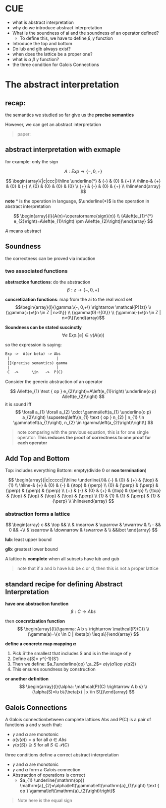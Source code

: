 # CUE
- what is abstract interpretation
- why do we introduce abstract interpretation
- What is the soundness of ai and the soundness of an operator defined?
  - To define this, we have to define $\beta,\gamma$ function
- Introduce the top and bottom
- Do lub and glb always exist?
- when does the lattice be a proper one?
- what is $\alpha$ $\beta$ $\gamma$ function?
- the three condition for Galois Connections
# The abstract interpretation

## recap:
the semantics we studied so far give us the **precise semantics**

However, we can get an abstract interpretation

> paper:

## abstract interpretation with exmaple 

for example: only the sign

$$
A: E x p \rightarrow\{-, 0,+\}
$$

$$
\begin{array}{|c|ccc|}\hline \underline{*} & {-} & {0} & {+} \\ \hline-& {+} & {0} & {-} \\ {0} & {0} & {0} & {0} \\ {+} & {-} & {0} & {+} \\ \hline\end{array}
$$

**note** $*$ is the operation in language, $\underline{*}$ is the operation in abstract interpretation

$$
\begin{array}{l}{A(n)=\operatorname{sign}(n)} \\ {A\left(e_{1}^{*} e_{2}\right)=A\left(e_{1}\right) \pm A\left(e_{2}\right)}\end{array}
$$

$A$ means abstract 

## Soundness
the correctness can be proved via induction
### two associated functions
**abstraction functions**: do the abstraction
$$
\beta: z \rightarrow\{-, 0,+\}
$$

**concretization functions**: map from the ai to the real word set
$$\begin{array}{l}{\gamma:\{-, 0,+\} \rightarrow \mathcal{P}(z)} \\ {\gamma(+)=\{n \in Z | n>0\}} \\ {\gamma(0)=\{0\}} \\ {\gamma(-)=\{n \in Z | n<0\}}\end{array}$$

**Soundness can be stated succinctly**
$$
\forall e \; E x p .[\mathbb{e}] \in \gamma(A(e))
$$

so the expression is saying:
```txt
Exp ->  A(or beta) -> Abs
 |                     |
 [](precise semantics) gamma
 |                     |
 C  ->      \in   ->  P(C)
```

Consider the generic abstraction of an operator

$$
A\left(e_{1} \text { op } e_{2}\right)=A\left(e_{1}\right) \underline{o p} A\left(e_{2}\right)
$$
it is sound iff
$$
\forall a_{1} \forall a_{2} \cdot \gamma\left(a_{1} \underline{o p} a_{2}\right) \supseteq\left\{n_{1} \text { op } n_{2} | n_{1} \in \gamma\left(a_{1}\right), n_{2} \in \gamma\left(a_{2}\right)\right\}
$$
> note comparing with the previous equation, this is for one single operator:
> **This reduces the proof of correctness to one proof for each operator**

## Add Top and Bottom

Top: includes everything
Bottom: empty(divide 0 or **non termination**)

$$
\begin{array}{|c|ccccc|}\hline \underline{/}& {-} & {0} & {+} & {\top} & {1} \\ \hline-& {+} & {0} & {-} & {\top} & {\perp} \\ {0} & {\perp} & {\perp} & {\perp} & {\perp} & {\perp} \\ {+} & {-} & {0} & {+} & {\top} & {\perp} \\ {\top} & {\top} & {\top} & {\top} & {\top} & {\perp} \\ {1} & {1} & {1} & {\perp} & {1} & {\perp} \\ \hline\end{array}
$$

### abstraction forms a lattice

$$
\begin{array}
    c && \top && \\ & \nearrow & \uparrow & \nwarrow & \\
    - && 0 && +\\
  & \searrow & \downarrow & \swarrow & \\
  &&\bot
\end{array}
$$


**lub**: least upper bound

**glb**: greatest lower bound

A lattice is **complete** when all subsets have lub and gub

> note that if a and b have lub be c or d, then this is not a proper lattice
## standard recipe for defining Abstract Interpretation

**have one abstraction function**
$$
\beta: C \rightarrow A b s
$$

then **concretization function**
$$
\begin{array}{l}{\gamma: A b s \rightarrow \mathcal{P}(C)} \\ {\gamma(a)=\{x \in C | \beta(x) \leq a\}}\end{array}
$$

**define a concrete map mapping $\alpha$**
1. Pick S’the smallest that includes S and is in the image of $\gamma$
2. Define a(S)= $\gamma$^{-1}(S’)
3. Then we define: $a_1\underline{op} \;a_2$= $a(\gamma(a1) op\;  \gamma(a2))$
4. This ensures soundness by construction

**or another definition**
$$
\begin{array}{l}{\alpha: \mathcal{P}(C) \rightarrow A b s} \\ {\alpha(S)=lu b\{\beta(x) | x \in S\}}\end{array}
$$

## Galois Connections

A Galois connectionbetween complete lattices Abs and P(C) is a pair of functions a and $\gamma$ such that:
- $\gamma$ and $\alpha$ are monotonic
- $\alpha (\gamma (a)) = a$ for all $a\in Abs$
- $\gamma (\alpha (S)) \supseteq S$ for all $S\in \mathcal{P}(C)$

three conditions define a correct abstract interpretation
- $\gamma$ and $\alpha$ are monotonic
- $\gamma$ and $\alpha$ form a Galois connection
- Abstraction of operations is correct
  - $a_{1} \underline{\mathrm{op}} \mathrm{a}_{2}=\alpha\left(\gamma\left(\mathrm{a}_{1}\right) \text { op } \gamma\left(\mathrm{a}_{2}\right)\right)$

> Note here is the equal sign

